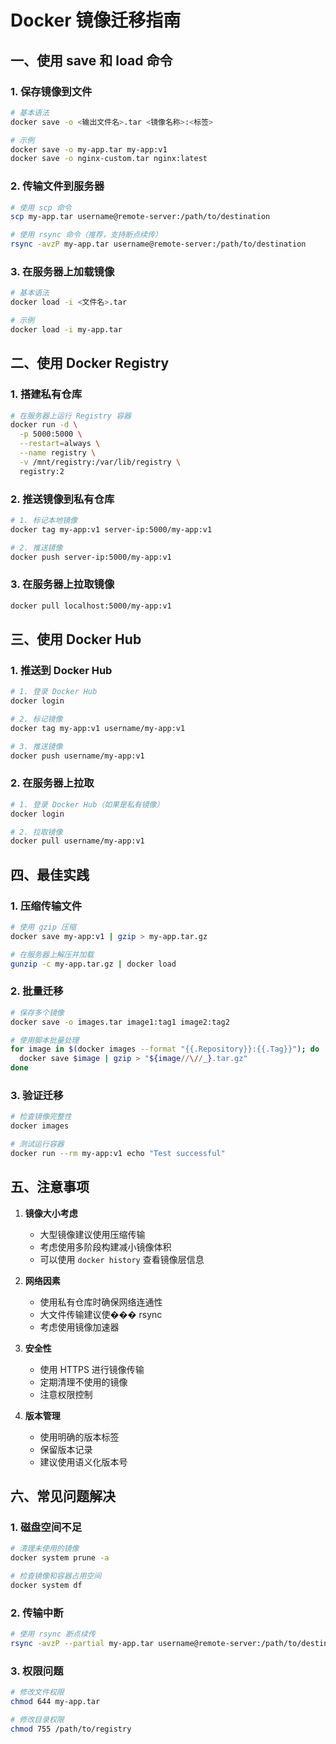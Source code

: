 # Docker 镜像迁移指南

## 一、使用 save 和 load 命令

### 1. 保存镜像到文件
```bash
# 基本语法
docker save -o <输出文件名>.tar <镜像名称>:<标签>

# 示例
docker save -o my-app.tar my-app:v1
docker save -o nginx-custom.tar nginx:latest
```

### 2. 传输文件到服务器
```bash
# 使用 scp 命令
scp my-app.tar username@remote-server:/path/to/destination

# 使用 rsync 命令（推荐，支持断点续传）
rsync -avzP my-app.tar username@remote-server:/path/to/destination
```

### 3. 在服务器上加载镜像
```bash
# 基本语法
docker load -i <文件名>.tar

# 示例
docker load -i my-app.tar
```

## 二、使用 Docker Registry

### 1. 搭建私有仓库
```bash
# 在服务器上运行 Registry 容器
docker run -d \
  -p 5000:5000 \
  --restart=always \
  --name registry \
  -v /mnt/registry:/var/lib/registry \
  registry:2
```

### 2. 推送镜像到私有仓库
```bash
# 1. 标记本地镜像
docker tag my-app:v1 server-ip:5000/my-app:v1

# 2. 推送镜像
docker push server-ip:5000/my-app:v1
```

### 3. 在服务器上拉取镜像
```bash
docker pull localhost:5000/my-app:v1
```

## 三、使用 Docker Hub

### 1. 推送到 Docker Hub
```bash
# 1. 登录 Docker Hub
docker login

# 2. 标记镜像
docker tag my-app:v1 username/my-app:v1

# 3. 推送镜像
docker push username/my-app:v1
```

### 2. 在服务器上拉取
```bash
# 1. 登录 Docker Hub（如果是私有镜像）
docker login

# 2. 拉取镜像
docker pull username/my-app:v1
```

## 四、最佳实践

### 1. 压缩传输文件
```bash
# 使用 gzip 压缩
docker save my-app:v1 | gzip > my-app.tar.gz

# 在服务器上解压并加载
gunzip -c my-app.tar.gz | docker load
```

### 2. 批量迁移
```bash
# 保存多个镜像
docker save -o images.tar image1:tag1 image2:tag2

# 使用脚本批量处理
for image in $(docker images --format "{{.Repository}}:{{.Tag}}"); do
  docker save $image | gzip > "${image//\//_}.tar.gz"
done
```

### 3. 验证迁移
```bash
# 检查镜像完整性
docker images

# 测试运行容器
docker run --rm my-app:v1 echo "Test successful"
```

## 五、注意事项

1. **镜像大小考虑**
   - 大型镜像建议使用压缩传输
   - 考虑使用多阶段构建减小镜像体积
   - 可以使用 `docker history` 查看镜像层信息

2. **网络因素**
   - 使用私有仓库时确保网络连通性
   - 大文件传输建议使��� rsync
   - 考虑使用镜像加速器

3. **安全性**
   - 使用 HTTPS 进行镜像传输
   - 定期清理不使用的镜像
   - 注意权限控制

4. **版本管理**
   - 使用明确的版本标签
   - 保留版本记录
   - 建议使用语义化版本号

## 六、常见问题解决

### 1. 磁盘空间不足
```bash
# 清理未使用的镜像
docker system prune -a

# 检查镜像和容器占用空间
docker system df
```

### 2. 传输中断
```bash
# 使用 rsync 断点续传
rsync -avzP --partial my-app.tar username@remote-server:/path/to/destination
```

### 3. 权限问题
```bash
# 修改文件权限
chmod 644 my-app.tar

# 修改目录权限
chmod 755 /path/to/registry